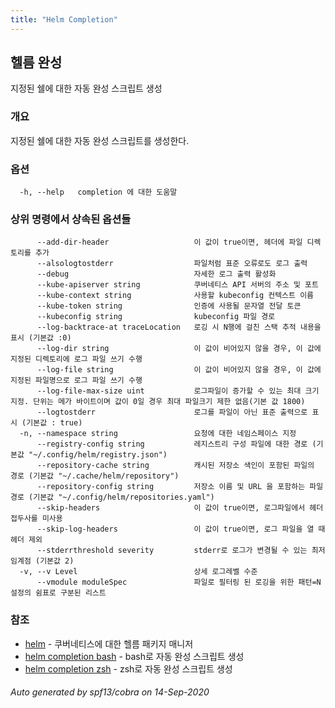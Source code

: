 ```yaml
---
title: "Helm Completion"
---
```


## 헬름 완성

지정된 쉘에 대한 자동 완성 스크립트 생성

### 개요


지정된 쉘에 대한 자동 완성 스크립트를 생성한다.

### 옵션

```
  -h, --help   completion 에 대한 도움말
```

### **상위 명령에서 상속된 옵션들**

```
      --add-dir-header                   이 값이 true이면, 헤더에 파일 디렉토리를 추가
      --alsologtostderr                  파일처럼 표준 오류로도 로그 출력
      --debug                            자세한 로그 출력 활성화
      --kube-apiserver string            쿠버네티스 API 서버의 주소 및 포트
      --kube-context string              사용할 kubeconfig 컨텍스트 이름
      --kube-token string                인증에 사용될 문자열 전달 토큰
      --kubeconfig string                kubeconfig 파일 경로
      --log-backtrace-at traceLocation   로깅 시 N행에 걸친 스택 추적 내용을 표시 (기본값 :0)
      --log-dir string                   이 값이 비어있지 않을 경우, 이 값에 지정된 디렉토리에 로그 파일 쓰기 수행
      --log-file string                  이 값이 비어있지 않을 경우, 이 값에 지정된 파일명으로 로그 파일 쓰기 수행
      --log-file-max-size uint           로그파일이 증가할 수 있는 최대 크기 지정. 단위는 메가 바이트이며 값이 0일 경우 최대 파일크기 제한 없음(기본 값 1800)
      --logtostderr                      로그를 파일이 아닌 표준 출력으로 표시 (기본값 : true)
  -n, --namespace string                 요청에 대한 네임스페이스 지정
      --registry-config string           레지스트리 구성 파일에 대한 경로 (기본값 "~/.config/helm/registry.json")
      --repository-cache string          캐시된 저장소 색인이 포함된 파일의 경로 (기본값 "~/.cache/helm/repository")
      --repository-config string         저장소 이름 및 URL 을 포함하는 파일 경로 (기본값 "~/.config/helm/repositories.yaml")
      --skip-headers                     이 값이 true이면, 로그파일에서 헤더 접두사를 미사용
      --skip-log-headers                 이 값이 true이면, 로그 파일을 열 때 헤더 제외
      --stderrthreshold severity         stderr로 로그가 변경될 수 있는 최저 임계점 (기본값 2)
  -v, --v Level                          상세 로그레벨 수준
      --vmodule moduleSpec               파일로 필터링 된 로깅을 위한 패턴=N 설정의 쉼표로 구분된 리스트
```

### 참조

* [helm](../helm)	 - 쿠버네티스에 대한 헬름 패키지 매니저
* [helm completion bash](helm_completion_bash.md)	 - bash로 자동 완성 스크립트 생성
* [helm completion zsh](helm_completion_zsh.md)	 - zsh로 자동 완성 스크립트 생성

###### Auto generated by spf13/cobra on 14-Sep-2020
